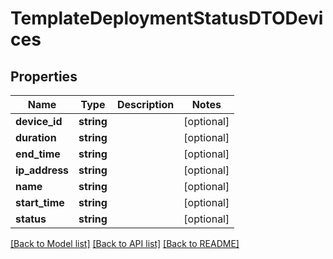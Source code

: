 # TemplateDeploymentStatusDTODevices

## Properties
Name | Type | Description | Notes
------------ | ------------- | ------------- | -------------
**device_id** | **string** |  | [optional] 
**duration** | **string** |  | [optional] 
**end_time** | **string** |  | [optional] 
**ip_address** | **string** |  | [optional] 
**name** | **string** |  | [optional] 
**start_time** | **string** |  | [optional] 
**status** | **string** |  | [optional] 

[[Back to Model list]](../README.md#documentation-for-models) [[Back to API list]](../README.md#documentation-for-api-endpoints) [[Back to README]](../README.md)


